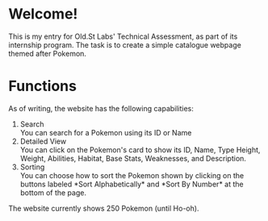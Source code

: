 # Welcome!
This is my entry for Old.St Labs' Technical Assessment, as part of its internship program. The task is to create a simple catalogue webpage themed after Pokemon. 

# Functions
As of writing, the website has the following capabilities:
<ol>
    <li> Search </li>
    You can search for a Pokemon using its ID or Name
    <li> Detailed View </li>
    You can click on the Pokemon's card to show its ID, Name, Type Height, Weight, Abilities, Habitat, Base Stats, Weaknesses, and Description.
    <li> Sorting </li>
    You can choose how to sort the Pokemon shown by clicking on the buttons labeled *Sort Alphabetically* and *Sort By Number* at the bottom of the page.
</ol>
The website currently shows 250 Pokemon (until Ho-oh). 